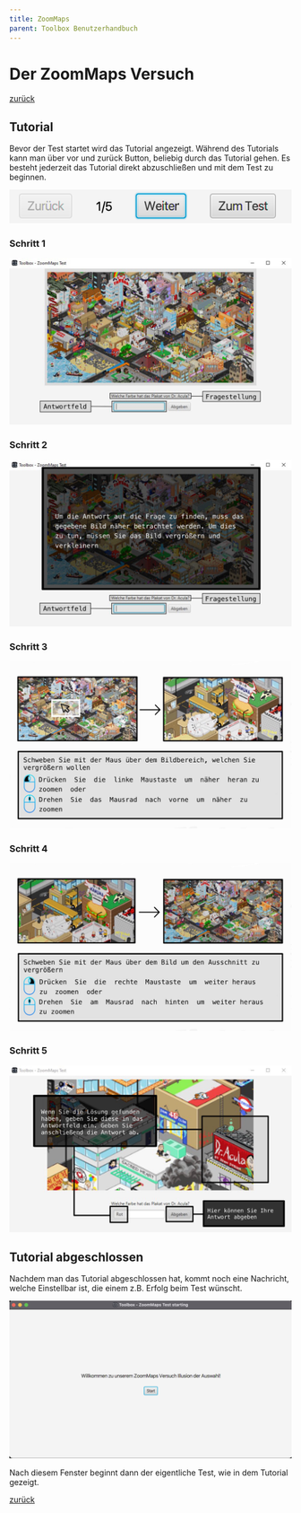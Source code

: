 ```yaml
---
title: ZoomMaps
parent: Toolbox Benutzerhandbuch
---
```

# Der ZoomMaps Versuch
[zurück](toolbox.md)
## Tutorial
Bevor der Test startet wird das Tutorial angezeigt. Während des Tutorials kann man über vor und zurück Button, beliebig durch das Tutorial gehen. Es besteht jederzeit das Tutorial direkt abzuschließen und mit dem Test zu beginnen.

![ProgressBar-Tutorial](./resources/tutorial-progress.png)

### Schritt 1
![Tutorial-0](../../tutorial/zoommaps/0.png)
### Schritt 2
![Tutorial-1](../../tutorial/zoommaps/1.png)
### Schritt 3
![Tutorial-2](../../tutorial/zoommaps/2.png)
### Schritt 4
![Tutorial-3](../../tutorial/zoommaps/3.png)
### Schritt 5
![Tutorial-4](../../tutorial/zoommaps/4.png)

## Tutorial abgeschlossen
Nachdem man das Tutorial abgeschlossen hat, kommt noch eine Nachricht, welche Einstellbar ist, die einem z.B. Erfolg beim Test wünscht.

![PreTest-Screen](resources/zoommaps-pretest.png)

Nach diesem Fenster beginnt dann der eigentliche Test, wie in dem Tutorial gezeigt.

[zurück](toolbox.md)
